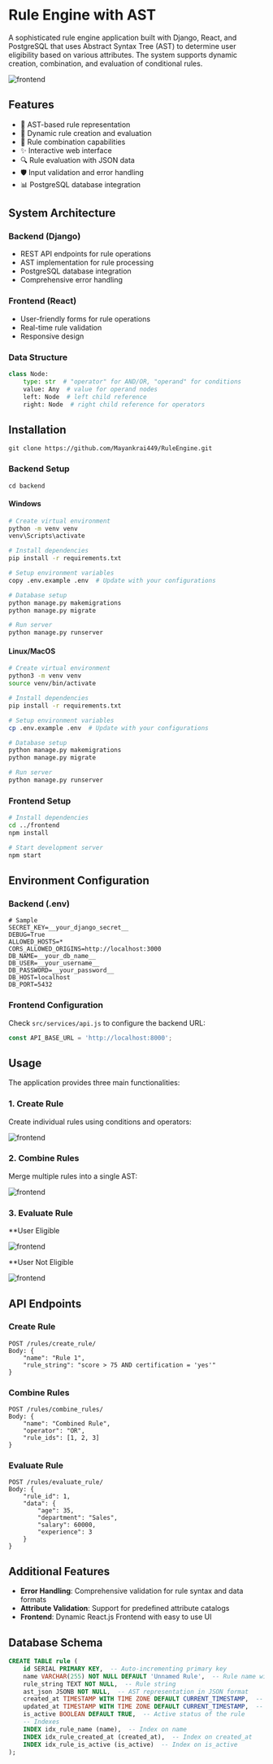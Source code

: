 # Rule Engine with AST

A sophisticated rule engine application built with Django, React, and PostgreSQL that uses Abstract Syntax Tree (AST) to determine user eligibility based on various attributes. The system supports dynamic creation, combination, and evaluation of conditional rules.

![frontend](images/front.png)

## Features

- 🌳 AST-based rule representation
- 🔄 Dynamic rule creation and evaluation
- 🤝 Rule combination capabilities
- ✨ Interactive web interface
- 🔍 Rule evaluation with JSON data
- 🛡️ Input validation and error handling
- 📊 PostgreSQL database integration

## System Architecture

### Backend (Django)
- REST API endpoints for rule operations
- AST implementation for rule processing
- PostgreSQL database integration
- Comprehensive error handling

### Frontend (React)
- User-friendly forms for rule operations
- Real-time rule validation
- Responsive design

### Data Structure
```python
class Node:
    type: str  # "operator" for AND/OR, "operand" for conditions
    value: Any  # value for operand nodes
    left: Node  # left child reference
    right: Node  # right child reference for operators
```

## Installation
```
git clone https://github.com/Mayankrai449/RuleEngine.git
```

### Backend Setup
```
cd backend
```

#### Windows
```bash
# Create virtual environment
python -m venv venv
venv\Scripts\activate

# Install dependencies
pip install -r requirements.txt

# Setup environment variables
copy .env.example .env  # Update with your configurations

# Database setup
python manage.py makemigrations
python manage.py migrate

# Run server
python manage.py runserver
```

#### Linux/MacOS
```bash
# Create virtual environment
python3 -m venv venv
source venv/bin/activate

# Install dependencies
pip install -r requirements.txt

# Setup environment variables
cp .env.example .env  # Update with your configurations

# Database setup
python manage.py makemigrations
python manage.py migrate

# Run server
python manage.py runserver
```

### Frontend Setup
```bash
# Install dependencies
cd ../frontend
npm install

# Start development server
npm start
```

## Environment Configuration

### Backend (.env)
```plaintext
# Sample
SECRET_KEY=__your_django_secret__
DEBUG=True
ALLOWED_HOSTS=*
CORS_ALLOWED_ORIGINS=http://localhost:3000
DB_NAME=__your_db_name__
DB_USER=__your_username__
DB_PASSWORD=__your_password__
DB_HOST=localhost
DB_PORT=5432
```

### Frontend Configuration
Check `src/services/api.js` to configure the backend URL:
```javascript
const API_BASE_URL = 'http://localhost:8000';
```

## Usage

The application provides three main functionalities:

### 1. Create Rule
Create individual rules using conditions and operators:

![frontend](images/create_rule.png)


### 2. Combine Rules
Merge multiple rules into a single AST:

![frontend](images/combine.png)

### 3. Evaluate Rule

**User Eligible

![frontend](images/user_eligible.png)

**User Not Eligible

![frontend](images/user_not_eligible.png)

## API Endpoints

### Create Rule
```
POST /rules/create_rule/
Body: {
    "name": "Rule 1",
    "rule_string": "score > 75 AND certification = 'yes'"
}
```

### Combine Rules
```
POST /rules/combine_rules/
Body: {
    "name": "Combined Rule",
    "operator": "OR",
    "rule_ids": [1, 2, 3]
}
```

### Evaluate Rule
```
POST /rules/evaluate_rule/
Body: {
    "rule_id": 1,
    "data": {
        "age": 35,
        "department": "Sales",
        "salary": 60000,
        "experience": 3
    }
}
```


## Additional Features

- **Error Handling**: Comprehensive validation for rule syntax and data formats
- **Attribute Validation**: Support for predefined attribute catalogs
- **Frontend**: Dynamic React.js Frontend with easy to use UI

## Database Schema

```sql
CREATE TABLE rule (
    id SERIAL PRIMARY KEY,  -- Auto-incrementing primary key
    name VARCHAR(255) NOT NULL DEFAULT 'Unnamed Rule',  -- Rule name with default value
    rule_string TEXT NOT NULL,  -- Rule string
    ast_json JSONB NOT NULL,  -- AST representation in JSON format
    created_at TIMESTAMP WITH TIME ZONE DEFAULT CURRENT_TIMESTAMP,  -- Timestamp for creation
    updated_at TIMESTAMP WITH TIME ZONE DEFAULT CURRENT_TIMESTAMP,  -- Timestamp for last update
    is_active BOOLEAN DEFAULT TRUE,  -- Active status of the rule
    -- Indexes
    INDEX idx_rule_name (name),  -- Index on name
    INDEX idx_rule_created_at (created_at),  -- Index on created_at
    INDEX idx_rule_is_active (is_active)  -- Index on is_active
);
```

